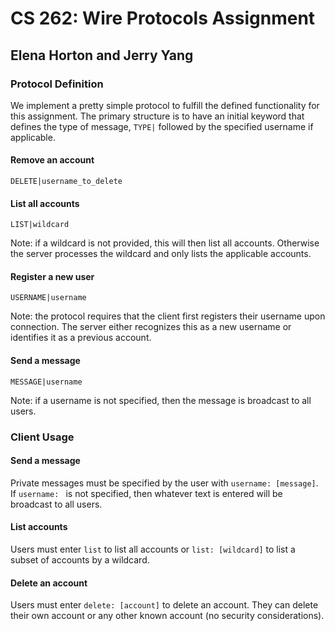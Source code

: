 # CS 262: Wire Protocols Assignment
## Elena Horton and Jerry Yang

### Protocol Definition

We implement a pretty simple protocol to fulfill the defined functionality for this assignment. The primary structure is to have an initial keyword that defines the type of message, `TYPE|` followed by the specified username if applicable. 

#### Remove an account

`DELETE|username_to_delete`

#### List all accounts

`LIST|wildcard`

Note: if a wildcard is not provided, this will then list all accounts. Otherwise the server processes the wildcard and only lists the applicable accounts.

#### Register a new user

`USERNAME|username`

Note: the protocol requires that the client first registers their username upon connection. The server either recognizes this as a new username or identifies it as a previous account. 

#### Send a message

`MESSAGE|username`

Note: if a username is not specified, then the message is broadcast to all users. 


### Client Usage

#### Send a message

Private messages must be specified by the user with `username: [message]`. If `username: ` is not specified, then whatever text is entered will be broadcast to all users.

#### List accounts

Users must enter `list` to list all accounts or `list: [wildcard]` to list a subset of accounts by a wildcard. 

#### Delete an account

Users must enter `delete: [account]` to delete an account. They can delete their own account or any other known account (no security considerations). 

